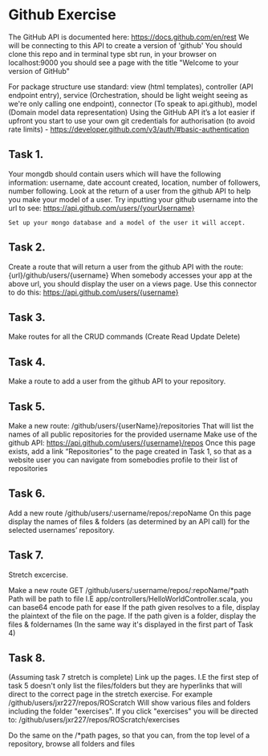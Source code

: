 # Github Exercise
 The GitHub API is documented here: https://docs.github.com/en/rest
 We will be connecting to this API to create a version of 'github'
 You should clone this repo and in terminal type sbt run, in your browser on localhost:9000 you should see a page with the title "Welcome to your version   of GitHub"
 
  For package structure use standard: view (html templates), controller (API endpoint entry), service (Orchestration, should be light weight seeing as    we're only calling one endpoint), connector (To speak to api.github), model (Domain model data representation)
 Using the GitHub API it’s a lot easier if upfront you start to use your own git credentials for authorisation (to avoid rate limits) -    https://developer.github.com/v3/auth/#basic-authentication 
 
## Task 1.
 Your mongdb should contain users which will have the following information: username, date account created, location, number of followers, number following.
    Look at the return of a user from the github API to help you make your model of a user. Try inputting your github username into the url to see: https://api.github.com/users/{yourUsername}
 
    Set up your mongo database and a model of the user it will accept.
 
 ## Task 2.
 Create a route that will return a user from the github API with the route:
 {url}/github/users/{username}
 When somebody accesses your app at the above url, you should display the user on a views page. 
 Use this connector to do this:
 https://api.github.com/users/{username}

## Task 3.
 Make routes for all the CRUD commands (Create Read Update Delete)
 
 ## Task 4.
  Make a route to add a user from the github API to your repository.
 
 ## Task 5.
  Make a  new route: /github/users/{userName}/repositories That will list the names of all public repositories for the provided username
  Make use of the github API: https://api.github.com/users/{username}/repos
  Once this page exists, add a link “Repositories” to the page created in Task 1, so that as a website user you can navigate from somebodies profile to    their list of repositories
 
## Task 6.
 Add a new route /github/users/:username/repos/:repoName
 On this page display the names of files & folders (as determined by an API call) for the selected usernames’ repository.
 
 ## Task 7.
  Stretch excercise.
  
  Make a new route GET /github/users/:username/repos/:repoName/*path
  Path will be path to file I.E app/controllers/HelloWorldController.scala, you can base64 encode path for ease
  If the path given resolves to a file, display the plaintext of the file on the page.
  If the path given is a folder, display the files & foldernames (In the same way it's displayed in the first part of Task 4)
  
## Task 8. 
 (Assuming task 7 stretch is complete)
 Link up the pages. I.E the first step of task 5 doesn't only list the files/folders but they are hyperlinks that will direct to the correct page in the  stretch exercise.
 For example /github/users/jxr227/repos/ROScratch  Will show various files and folders including the folder "exercises". If you click "exercises" you  will be directed to:
 /github/users/jxr227/repos/ROScratch/exercises
 
 Do the same on the /*path pages, so that you can, from the top level of a repository, browse all folders and files
